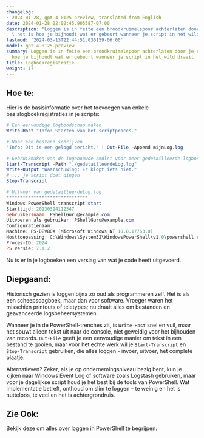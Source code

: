 ```yaml
---
changelog:
- 2024-01-28, gpt-4-0125-preview, translated from English
date: 2024-01-28 22:02:45.905587-07:00
description: "Loggen is in feite een broodkruimelspoor achterlaten door je code -\
  \ het is hoe je bijhoudt wat er gebeurt wanneer je script in het wild draait.\u2026"
lastmod: '2024-03-13T22:44:51.036159-06:00'
model: gpt-4-0125-preview
summary: Loggen is in feite een broodkruimelspoor achterlaten door je code - het is
  hoe je bijhoudt wat er gebeurt wanneer je script in het wild draait.
title: Logboekregistratie
weight: 17
---
```


## Hoe te:
Hier is de basisinformatie over het toevoegen van enkele basislogboekregistraties in je scripts:

```PowerShell
# Een eenvoudige logboodschap maken
Write-Host "Info: Starten van het scriptproces."

# Naar een bestand schrijven
"Info: Dit is een gelogd bericht." | Out-File -Append mijnLog.log

# Gebruikmaken van de ingebouwde cmdlet voor meer gedetailleerde logboekregistratie
Start-Transcript -Path "./gedetailleerdeLog.log"
Write-Output "Waarschuwing: Er klopt iets niet."
# ... je script doet dingen
Stop-Transcript

# Uitvoer van gedetailleerdeLog.log
******************************
Windows PowerShell transcript start
Starttijd: 20230324112347
Gebruikersnaam: PShellGuru@example.com
Uitvoeren als gebruiker: PShellGuru@example.com
Configuratienaam: 
Machine: PS-DEVBOX (Microsoft Windows NT 10.0.17763.0)
Hosttoepassing: C:\Windows\System32\WindowsPowerShell\v1.0\powershell.exe
Proces-ID: 2024
PS Versie: 7.1.2
```

Nu is er in je logboeken een verslag van wat je code heeft uitgevoerd.

## Diepgaand:
Historisch gezien is loggen bijna zo oud als programmeren zelf. Het is als een scheepsdagboek, maar dan voor software. Vroeger waren het misschien printouts of teletypes; nu draait alles om bestanden en geavanceerde logsbeheersystemen.

Wanneer je in de PowerShell-trenches zit, is `Write-Host` snel en vuil, maar het spuwt alleen tekst uit naar de console, niet geweldig voor het bijhouden van records. `Out-File` geeft je een eenvoudige manier om tekst in een bestand te gooien, maar voor het echte werk wil je `Start-Transcript` en `Stop-Transcript` gebruiken, die alles loggen - invoer, uitvoer, het complete plaatje.

Alternatieven? Zeker, als je op ondernemingsniveau bezig bent, kun je kijken naar Windows Event Log of software zoals Logstash gebruiken, maar voor je dagelijkse script houd je het best bij de tools van PowerShell. Wat implementatie betreft, onthoud om slim te loggen – te weinig en het is nutteloos, te veel en het is achtergrondruis.

## Zie Ook:
Bekijk deze om alles over loggen in PowerShell te begrijpen:
